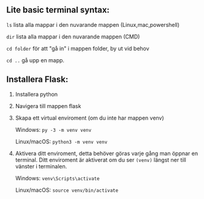 ## Lite basic terminal syntax:
`ls` lista alla mappar i den nuvarande mappen (Linux,mac,powershell)

`dir` lista alla mappar i den nuvarande mappen (CMD)

`cd folder` för att "gå in" i mappen folder, by ut vid behov

`cd ..` gå upp en mapp.

## Installera Flask:
1. Installera python

2. Navigera till mappen flask

3. Skapa ett virtual enviroment (om du inte har mappen venv)

    Windows: `py -3 -m venv venv`

    Linux/macOS: `python3 -m venv venv`

4. Aktivera ditt enviroment, detta behöver göras varje gång man öppnar en terminal. Ditt enviroment är
aktiverat om du ser `(venv)` längst ner till vänster i terminalen.

    Windows: `venv\Scripts\activate`

    Linux/macOS: `source venv/bin/activate`



